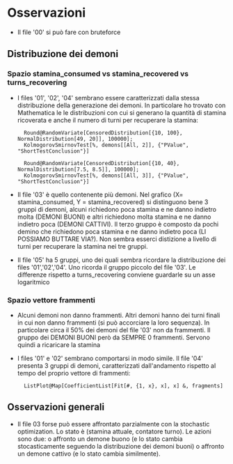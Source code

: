 # Osservazioni
- Il file '00' si può fare con bruteforce

## Distribuzione dei demoni
### Spazio stamina_consumed vs stamina_recovered vs turns_recovering
- I files '01', '02', '04' sembrano essere caratterizzati dalla stessa distribuzione della generazione dei demoni. In particolare ho trovato con Mathematica le le distribuzioni con cui si generano la quantità di stamina ricoverata e anche il numero di turni per recuperare la stamina:
    
        Round@RandomVariate[CensoredDistribution[{10, 100}, NormalDistribution[49, 20]], 100000];
        KolmogorovSmirnovTest[%, demons[[All, 2]], {"PValue", "ShortTestConclusion"}]

        Round@RandomVariate[CensoredDistribution[{10, 40}, NormalDistribution[7.5, 8.5]], 100000];
        KolmogorovSmirnovTest[%, demons[[All, 3]], {"PValue", "ShortTestConclusion"}]

- Il file '03' è quello contenente più demoni. Nel grafico (X= stamina_consumed, Y = stamina_recovered) si distinguono bene 3 gruppi di demoni, alcuni richiedono poca stamina e ne danno indietro molta (DEMONI BUONI) e altri richiedono molta stamina e ne danno indietro poca (DEMONI CATTIVI). Il terzo gruppo è composto da pochi demino che richiedono poca stamina e ne danno indietro poca (LI POSSIAMO BUTTARE VIA?). Non sembra esserci distizione a livello di turni per recuperare la stamina nei tre gruppi. 
- Il file '05' ha 5 gruppi, uno dei quali sembra ricordare la distribuzione dei files '01','02','04'. Uno ricorda il gruppo piccolo del file '03'. Le differenze rispetto a turns_recovering conviene guardarle su un asse logaritmico
### Spazio vettore frammenti
- Alcuni demoni non danno frammenti. Altri demoni hanno dei turni finali in cui non danno frammenti (si può accorciare la loro sequenza). In particolare circa il 50% dei demoni del file '03' non da frammenti. Il gruppo dei DEMONI BUONI però da SEMPRE 0 frammenti. Servono quindi a ricaricare la stamina
- I files '01' e '02' sembrano comportarsi in modo simile. Il file '04' presenta 3 gruppi di demoni, caratterizzati dall'andamento rispetto al tempo del proprio vettore di frammenti:

        ListPlot@Map[CoefficientList[Fit[#, {1, x}, x], x] &, fragments]

## Osservazioni generali
- Il file 03 forse può essere affrontato parzialmente con la stochastic optimization. Lo stato è (stamina attuale, contatore turno). Le azioni sono due: o affronto un demone buono (e lo stato cambia stocasticamente seguendo la distribuzione dei demoni buoni) o affronto un demone cattivo (e lo stato cambia similmente).